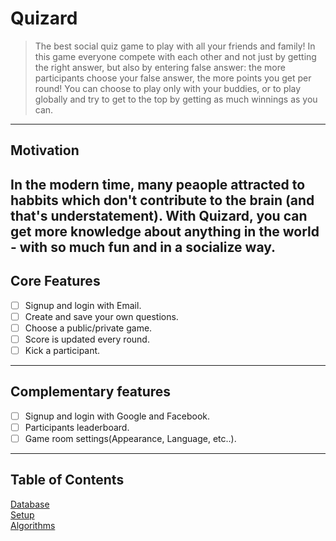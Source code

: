# Quizard

> The best social quiz game to play with all your friends and family! In this game everyone compete with each other and not just by getting the right answer, but also by entering false answer: the more participants choose your false answer, the more points you get per round! You can choose to play only with your buddies, or to play globally and try to get to the top by getting as much winnings as you can.
---
## Motivation

In the modern time, many peaople attracted to habbits which don't contribute to the brain (and that's understatement). With Quizard, you can get more knowledge about anything in the world - with so much fun and in a socialize way.
---
## Core Features

* [ ] Signup and login with Email.
* [ ] Create and save your own questions.
* [ ] Choose a public/private game.
* [ ] Score is updated every round.
* [ ] Kick a participant.
---
## Complementary features

* [ ] Signup and login with Google and Facebook.
* [ ] Participants leaderboard.
* [ ] Game room settings(Appearance, Language, etc..).
----
## Table of Contents 
[ Database ](https://github.com/Technion236272/2022b-Quizard/blob/develop/docs/database.md)<br>
[ Setup ](https://github.com/Technion236272/2022b-Quizard/blob/develop/docs/setup.md)<br>
[ Algorithms ](https://github.com/Technion236272/2022b-Quizard/blob/develop/docs/algorithms.md)
